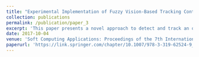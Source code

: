 ```yaml
---
title: "Experimental Implementation of Fuzzy Vision-Based Tracking Control of Quad-Rotor"
collection: publications
permalink: /publication/paper_3
excerpt: 'This paper presents a novel approach to detect and track an object using a quadrotor-UAV. The proposed system mainly consists of two parts- (i) Object detection and tracking using histogram backprojection and CAMSHIFT tracker, (ii) Fuzzy Proportional and Fuzzy Proportional-Derivative controller for controlling the drone. We implemented our algorithm using ROS (Robot Operating System), OPENCV library and MATLAB programming environment.'
date: 2017-10-04
venue: 'Soft Computing Applications: Proceedings of the 7th International Workshop Soft Computing Applications'
paperurl: 'https://link.springer.com/chapter/10.1007/978-3-319-62524-9_24'
---
```

